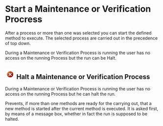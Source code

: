 # Start a Maintenance or Verification Procress

After a process or more than one was selected you can start the defined method to execute. The selected process are carried out in the precedence of top down.

During a Maintenance or Verification Process is running the user has no access on the running Process but the run can be Halt.

## ![](<../../../.gitbook/assets/image (16) (1) (1) (1) (1).png>) Halt a Maintenance or Verification Process

During a Maintenance or Verification Process is running the user has no access on the running Process but he can halt the run.

Prevents, if more than one methods are ready for the carrying out, that a new method is started after the current method is executed. It is asked first, by means of a message box, whether in fact the run is supposed to be halted.

